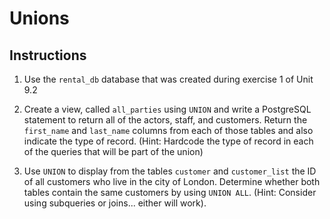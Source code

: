 # Unions

## Instructions

1. Use the `rental_db` database that was created during exercise 1 of Unit 9.2

2. Create a view, called `all_parties` using `UNION` and write a PostgreSQL statement to return all of the actors, staff, and customers. Return the `first_name` and `last_name` columns from each of those tables and also indicate the type of record. (Hint: Hardcode the type of record in each of the queries that will be part of the union)

3. Use `UNION` to display from the tables `customer` and `customer_list` the ID of all customers who live in the city of London. Determine whether both tables contain the same customers by using `UNION ALL`. (Hint: Consider using subqueries or joins... either will work).
